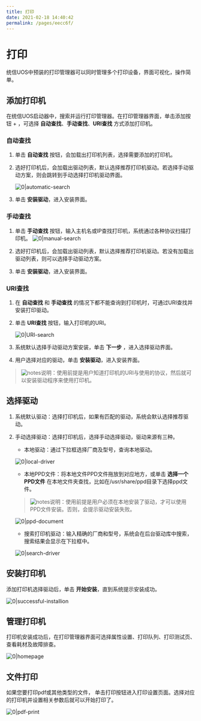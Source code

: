 ```yaml
---
title: 打印
date: 2021-02-18 14:40:42
permalink: /pages/eecc6f/
---
```

# 打印

统信UOS中预装的打印管理器可以同时管理多个打印设备，界面可视化，操作简单。

## 添加打印机

在统信UOS启动器中，搜索并运行打印管理器。在打印管理器界面，单击添加按钮 + ，可选择 **自动查找**、**手动查找**、**URI查找** 方式添加打印机。

### 自动查找

1. 单击 **自动查找** 按钮，会加载出打印机列表，选择需要添加的打印机。

2. 选好打印机后，会加载出驱动列表，默认选择推荐打印机驱动。若选择手动驱动方案，则会跳转到手动选择打印机驱动界面。

   ![0|automatic-search](fig/automatic-search.png)

3. 单击 **安装驱动**，进入安装界面。


### 手动查找

1. 单击 **手动查找** 按钮，输入主机名或IP查找打印机，系统通过各种协议扫描打印机。
   ![0|manual-search](fig/manual-search.png)

2. 选好打印机后，会加载出驱动列表，默认选择推荐打印机驱动。若没有加载出驱动列表，则可以选择手动驱动方案。
3. 单击 **安装驱动**，进入安装界面。

### URI查找

1. 在 **自动查找** 和 **手动查找** 的情况下都不能查询到打印机时，可通过URI查找并安装打印驱动。

2. 单击 **URI查找** 按钮，输入打印机的URI。

   ![0|URI-search](fig/URI-search.png)

3. 系统默认选择手动驱动方案安装，单击 **下一步** ，进入选择驱动界面。

4. 用户选择对应的驱动，单击 **安装驱动**，进入安装界面。

> ![notes](fig/notes.svg)说明：使用前提是用户知道打印机的URI与使用的协议，然后就可以安装驱动程序来使用打印机。


## 选择驱动

1. 系统默认驱动：选择打印机后，如果有匹配的驱动，系统会默认选择推荐驱动。

2. 手动选择驱动：选择打印机后，选择手动选择驱动，驱动来源有三种。


   * 本地驱动：通过下拉框选择厂商及型号，查询本地驱动。

   ![0|local-driver](fig/local-driver.png)

   * 本地PPD文件：将本地文件PPD文件拖放到对应地方，或单击 **选择一个PPD文件** 在本地文件夹查找，比如在/usr/share/ppd目录下选择ppd文件。

   > ![notes](fig/notes.svg)说明：使用前提是用户必须在本地安装了驱动，才可以使用PPD文件安装。否则，会提示驱动安装失败。

   ![0|ppd-document](fig/ppd-document.png)


   * 搜索打印机驱动：输入精确的厂商和型号，系统会在后台驱动库中搜索，搜索结果会显示在下拉框中。

   ![0|search-driver](fig/search-driver.png)

## 安装打印机

添加打印机选择驱动后，单击 **开始安装**，直到系统提示安装成功。

![0|successful-installion](fig/successful-installion.png)

## 管理打印机

打印机安装成功后，在打印管理器界面可选择属性设置、打印队列、打印测试页、查看耗材及故障排查。

![0|homepage](fig/homepage.png)

## 文件打印

如果您要打印pdf或其他类型的文件， 单击打印按钮进入打印设置页面。选择对应的打印机并设置相关参数后就可以开始打印了。

![0|pdf-print](fig/pdf-print.png)


